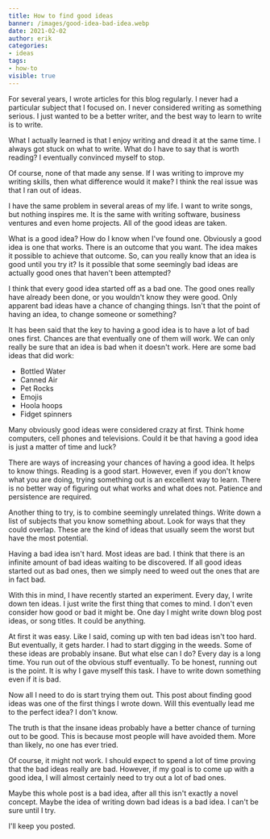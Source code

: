 ```yaml
---
title: How to find good ideas
banner: /images/good-idea-bad-idea.webp
date: 2021-02-02
author: erik
categories:
- ideas
tags:
- how-to
visible: true
---
```

For several years, I wrote articles for this blog regularly. I never had a particular subject that I focused on. I never considered writing as something serious. I just wanted to be a better writer, and the best way to learn to write is to write. 

What I actually learned is that I enjoy writing and dread it at the same time. I always got stuck on what to write. What do I have to say that is worth reading? I eventually convinced myself to stop. 

Of course, none of that made any sense. If I was writing to improve my writing skills, then what difference would it make? I think the real issue was that I ran out of ideas.

I have the same problem in several areas of my life. I want to write songs, but nothing inspires me. It is the same with writing software, business ventures and even home projects. All of the good ideas are taken.

What is a good idea? How do I know when I've found one. Obviously a good idea is one that works. There is an outcome that you want. The idea makes it possible to achieve that outcome. So, can you really know that an idea is good until you try it? Is it possible that some seemingly bad ideas are actually good ones that haven't been attempted?

I think that every good idea started off as a bad one. The good ones really have already been done, or you wouldn't know they were good. Only apparent bad ideas have a chance of changing things. Isn't that the point of having an idea, to change someone or something? 

It has been said that the key to having a good idea is to have a lot of bad ones first. Chances are that eventually one of them will work. We can only really be sure that an idea is bad when it doesn't work. Here are some bad ideas that did work:
* Bottled Water
* Canned Air
* Pet Rocks
* Emojis
* Hoola hoops
* Fidget spinners

Many obviously good ideas were considered crazy at first. Think home computers, cell phones and televisions. Could it be that having a good idea is just a matter of time and luck?

There are ways of increasing your chances of having a good idea. It helps to know things. Reading is a good start. However, even if you don't know what you are doing, trying something out is an excellent way to learn. There is no better way of figuring out what works and what does not. Patience and persistence are required.

Another thing to try, is to combine seemingly unrelated things. Write down a list of subjects that you know something about. Look for ways that they could overlap. These are the kind of ideas that usually seem the worst but have the most potential.

Having a bad idea isn't hard. Most ideas are bad. I think that there is an infinite amount of bad ideas waiting to be discovered. If all good ideas started out as bad ones, then we simply need to weed out the ones that are in fact bad.

With this in mind, I have recently started an experiment. Every day, I write down ten ideas. I just write the first thing that comes to mind. I don't even consider how good or bad it might be. One day I might write down blog post ideas, or song titles. It could be anything. 

At first it was easy. Like I said, coming up with ten bad ideas isn't too hard. But eventually, it gets harder. I had to start digging in the weeds. Some of these ideas are probably insane. But what else can I do? Every day is a long time. You run out of the obvious stuff eventually. To be honest, running out is the point. It is why I gave myself this task. I have to write down something even if it is bad.

Now all I need to do is start trying them out. This post about finding good ideas was one of the first things I wrote down. Will this eventually lead me to the perfect idea? I don't know.

The truth is that the insane ideas probably have a better chance of turning out to be good. This is because most people will have avoided them. More than likely, no one has ever tried. 

Of course, it might not work. I should expect to spend a lot of time proving that the bad ideas really are bad. However, if my goal is to come up with a good idea, I will almost certainly need to try out a lot of bad ones. 

Maybe this whole post is a bad idea, after all this isn't exactly a novel concept. Maybe the idea of writing down bad ideas is a bad idea. I can't be sure until I try. 

I'll keep you posted.

